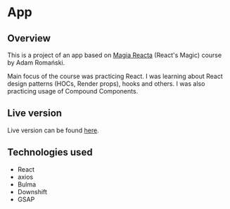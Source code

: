 # App

## Overview

This is a project of an app based on [Magia Reacta](https://eduweb.pl/programowanie-i-www/reactjs/react-techniki-zaawansowane/) (React's Magic) course by Adam Romański.

Main focus of the course was practicing React. I was learning about React design patterns (HOCs, Render props), hooks and others. I was also practicing usage of Compound Components.

## Live version

Live version can be found [here]('').

## Technologies used

- React
- axios
- Bulma
- Downshift
- GSAP
